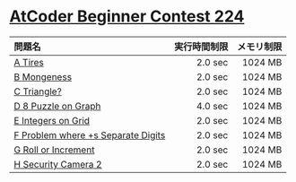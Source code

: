 # [AtCoder Beginner Contest 224](https://atcoder.jp/contests/abc224)

問題名 | 実行時間制限 | メモリ制限
:-- | --: | --:
[A Tires](https://atcoder.jp/contests/abc224/tasks/abc224_a) | 2.0 sec | 1024 MB
[B Mongeness](https://atcoder.jp/contests/abc224/tasks/abc224_b) | 2.0 sec | 1024 MB
[C Triangle?](https://atcoder.jp/contests/abc224/tasks/abc224_c) | 2.0 sec | 1024 MB
[D 8 Puzzle on Graph](https://atcoder.jp/contests/abc224/tasks/abc224_d) | 4.0 sec | 1024 MB
[E Integers on Grid](https://atcoder.jp/contests/abc224/tasks/abc224_e) | 2.0 sec | 1024 MB
[F Problem where +s Separate Digits](https://atcoder.jp/contests/abc224/tasks/abc224_f) | 2.0 sec | 1024 MB
[G Roll or Increment](https://atcoder.jp/contests/abc224/tasks/abc224_g) | 2.0 sec | 1024 MB
[H Security Camera 2](https://atcoder.jp/contests/abc224/tasks/abc224_h) | 2.0 sec | 1024 MB
